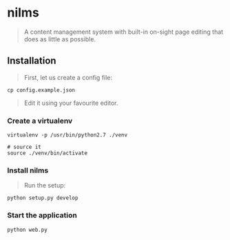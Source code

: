 # nilms
> A content management system with built-in on-sight page editing
> that does as little as possible.

## Installation
> First, let us create a config file:

    cp config.example.json

> Edit it using your favourite editor.

### Create a virtualenv

    virtualenv -p /usr/bin/python2.7 ./venv
    
    # source it
    source ./venv/bin/activate

### Install nilms
> Run the setup:

    python setup.py develop

### Start the application

    python web.py
